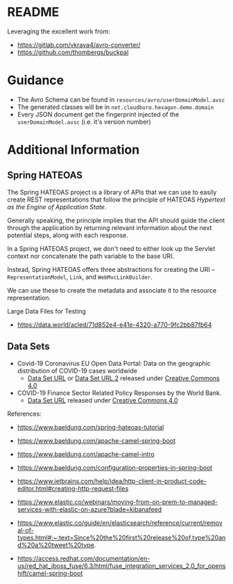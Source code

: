 # README

Leveraging the excellent work from:

* https://gitlab.com/vkrava4/avro-converter/
* https://github.com/thombergs/buckpal

# Guidance

* The Avro Schema can be found in `resources/avro/userDomainModel.avsc`
* The generated classes will be in `net.cloudburo.hexagon.demo.domain`
* Every JSON document get the fingerprint injected of the `userDomainModel.avsc` (i.e. it's version number)


# Additional Information

## Spring HATEOAS
The Spring HATEOAS project is a library of APIs that we can use to easily create REST representations that follow the 
principle of HATEOAS _Hypertext as the Engine of Application State_.

Generally speaking, the principle implies that the API should guide the client through the application by returning 
relevant information about the next potential steps, along with each response.

In a Spring HATEOAS project, we don't need to either look up the Servlet context nor concatenate the path variable to 
the base URI.

Instead, Spring HATEOAS offers three abstractions for creating the URI – `RepresentationModel`, `Link`, and 
`WebMvcLinkBuilder`. 

We can use these to create the metadata and associate it to the resource representation.

Large Data Files for Testing

* https://data.world/acled/71d852e4-e41e-4320-a770-9fc2bb87fb64

## Data Sets

* Covid-19 Coronavirus EU Open Data Portal: Data on the geographic distribution of COVID-19 cases worldwide
  * [Data Set URL](https://data.europa.eu/euodp/en/data/dataset/covid-19-coronavirus-data/resource/55e8f966-d5c8-438e-85bc-c7a5a26f4863) or
    [Data Set URL 2](https://www.ecdc.europa.eu/en/publications-data/download-todays-data-geographic-distribution-covid-19-cases-worldwide)
 released under [Creative Commons 4.0](https://creativecommons.org/licenses/by/4.0/)
* COVID-19 Finance Sector Related Policy Responses by the World Bank.
    *  [Data Set URL](https://www.ecdc.europa.eu/en/publications-data/download-todays-data-geographic-distribution-covid-19-cases-worldwide) 
       released under [Creative Commons 4.0](https://creativecommons.org/licenses/by/4.0/)
  

References: 

*   https://www.baeldung.com/spring-hateoas-tutorial
*   https://www.baeldung.com/apache-camel-spring-boot
*   https://www.baeldung.com/apache-camel-intro
*   https://www.baeldung.com/configuration-properties-in-spring-boot
*   https://www.jetbrains.com/help/idea/http-client-in-product-code-editor.html#creating-http-request-files

* https://www.elastic.co/webinars/moving-from-on-prem-to-managed-services-with-elastic-on-azure?blade=kibanafeed

* https://www.elastic.co/guide/en/elasticsearch/reference/current/removal-of-types.html#:~:text=Since%20the%20first%20release%20of,type%20and%20a%20tweet%20type.
* https://access.redhat.com/documentation/en-us/red_hat_jboss_fuse/6.3/html/fuse_integration_services_2.0_for_openshift/camel-spring-boot
